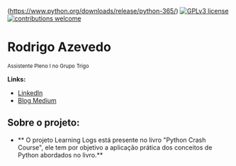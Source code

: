 (https://www.python.org/downloads/release/python-365/) [![GPLv3 license](https://img.shields.io/badge/License-GPLv3-blue.svg)](http://perso.crans.org/besson/LICENSE.html) [![contributions welcome](https://img.shields.io/badge/contributions-welcome-brightgreen.svg?style=flat)](https://github.com/carlosfab/data_science/issues)

# Rodrigo Azevedo
<sub>Assistente Pleno I no Grupo Trigo</sub>

**Links:**
* [LinkedIn](https://www.linkedin.com/in/azevedo94/)
* [Blog Medium](https://bit.ly/33QJREb)



## Sobre o projeto:

* ** O projeto Learning Logs está presente no livro "Python Crash Course", ele tem por objetivo a aplicação prática dos conceitos de Python abordados no livro.**

